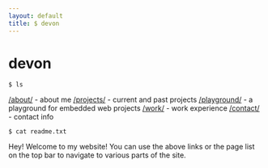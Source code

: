 ```yaml
---
layout: default
title: $ devon
---
```


# devon

```
$ ls 
```
[/about/](/about/) - about me
[/projects/](/projects/) - current and past projects
[/playground/](/playground/) - a playground for embedded web projects
[/work/](/work/) - work experience
[/contact/](/contact/) - contact info


```
$ cat readme.txt
```
Hey! Welcome to my website!
You can use the above links or the page list on the top bar to navigate to various parts of the site.
